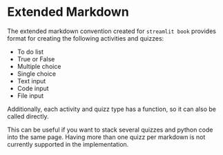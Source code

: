 # Extended Markdown

The extended markdown convention created for `streamlit book` provides format for creating the following activities and quizzes:
* To do list
* True or False
* Multiple choice
* Single choice
* Text input
* Code input
* File input

Additionally, each activity and quizz type has a function, so it can also be called directly. 

This can be useful if you want to stack several quizzes and python code into the same page. Having more than one quizz per markdown is not currently supported in the implementation.